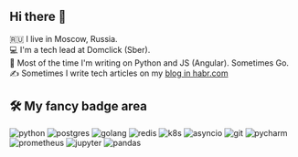 ## Hi there 👋

🇷🇺 I live in Moscow, Russia.<br>
💻 I'm a tech lead at Domclick (Sber).<br>
🤖 Most of the time I'm writing on Python and JS (Angular). Sometimes Go.<br>
✍️ Sometimes I write tech articles on my [blog in habr.com](https://habr.com/ru/users/olegborzov/posts/)

## 🛠 My fancy badge area
![python](https://img.shields.io/badge/python%20-%2314354C.svg?&style=for-the-badge&logo=python&logoColor=white) ![postgres](https://img.shields.io/badge/postgres-%23316192.svg?&style=for-the-badge&logo=postgresql&logoColor=white) ![golang](https://img.shields.io/badge/go-%2300ADD8.svg?&style=for-the-badge&logo=go&logoColor=white) ![redis](https://img.shields.io/badge/redis%20-%23CC0000.svg?&style=for-the-badge&logo=redis&logoColor=white) ![k8s](https://img.shields.io/badge/kubernetes%20-%23326ce5.svg?&style=for-the-badge&logo=kubernetes&logoColor=white) ![asyncio](https://img.shields.io/badge/asyncio-%2300BAFF.svg?&style=for-the-badge&logo=python&logoColor=white) ![git](https://img.shields.io/badge/git%20-%23F05033.svg?&style=for-the-badge&logo=git&logoColor=white) ![pycharm](https://img.shields.io/badge/pycharm-%23000000.svg?&style=for-the-badge&logo=pycharm&logoColor=white) ![prometheus](https://img.shields.io/badge/prometheus%20-%23E6522C.svg?&style=for-the-badge&logo=prometheus&logoColor=white) ![jupyter](https://img.shields.io/badge/Jupyter%20-%23F37626.svg?&style=for-the-badge&logo=Jupyter&logoColor=white) ![pandas](https://img.shields.io/badge/pandas%20-%23150458.svg?&style=for-the-badge&logo=pandas&logoColor=white)
